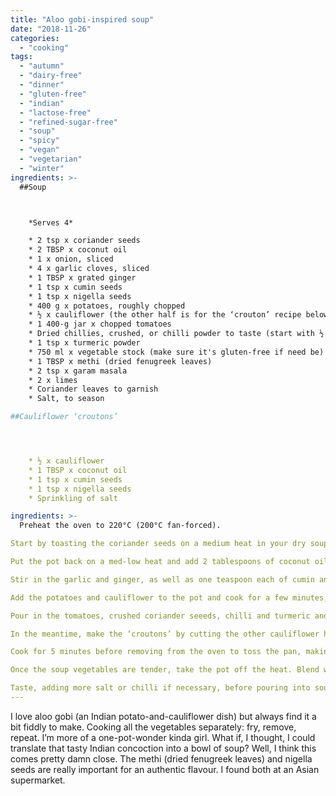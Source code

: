 ```yaml
---
title: "Aloo gobi-inspired soup"
date: "2018-11-26"
categories: 
  - "cooking"
tags: 
  - "autumn"
  - "dairy-free"
  - "dinner"
  - "gluten-free"
  - "indian"
  - "lactose-free"
  - "refined-sugar-free"
  - "soup"
  - "spicy"
  - "vegan"
  - "vegetarian"
  - "winter"
ingredients: >-
  ##Soup



    *Serves 4*

 	* 2 tsp x coriander seeds
 	* 2 TBSP x coconut oil
 	* 1 x onion, sliced
 	* 4 x garlic cloves, sliced
 	* 1 TBSP x grated ginger
 	* 1 tsp x cumin seeds
 	* 1 tsp x nigella seeds
 	* 400 g x potatoes, roughly chopped
 	* ½ x cauliflower (the other half is for the ‘crouton’ recipe below), chopped up a bit larger than the potatoes
 	* 1 400-g jar x chopped tomatoes
 	* Dried chillies, crushed, or chilli powder to taste (start with ½ tsp if you’re not sure; you can add more later if you like)
 	* 1 tsp x turmeric powder
 	* 750 ml x vegetable stock (make sure it's gluten-free if need be)
 	* 1 TBSP x methi (dried fenugreek leaves)
 	* 2 tsp x garam masala
 	* 2 x limes
 	* Coriander leaves to garnish
 	* Salt, to season

##Cauliflower ‘croutons’




 	* ½ x cauliflower
 	* 1 TBSP x coconut oil
 	* 1 tsp x cumin seeds
 	* 1 tsp x nigella seeds
 	* Sprinkling of salt

ingredients: >-
  Preheat the oven to 220°C (200°C fan-forced).

Start by toasting the coriander seeds on a medium heat in your dry soup pot. Once they’ve browned a bit and smell nice and toasty, remove and crush with a mortar and pestle. Set the ground seeds aside.

Put the pot back on a med-low heat and add 2 tablespoons of coconut oil. Once the oil has melted, add the onion and cook until soft but not brown.

Stir in the garlic and ginger, as well as one teaspoon each of cumin and nigella seeds, and cook while stirring until the seeds start to pop.

Add the potatoes and cauliflower to the pot and cook for a few minutes, stirring to cover the vegetables in the onion-and-spice mixture.

Pour in the tomatoes, crushed coriander seeeds, chilli and turmeric and cook for a further few minutes before adding the stock. Stir, then cover the pot and cook for around 20-25 minutes – or until you can easily pierce the potatoes and cauliflower with a fork.

In the meantime, make the ‘croutons’ by cutting the other cauliflower half into bite-sized pieces. Pop them on a baking tray with 1 tablespoon of coconut oil. Sprinkle with a teaspoon each of nigella and cumin seeds, and a good pinch of sea salt.

Cook for 5 minutes before removing from the oven to toss the pan, making sure the cauliflower is covered in oil. Cook for a further 20 minutes, or until the croutons are golden brown.

Once the soup vegetables are tender, take the pot off the heat. Blend with a stick blender until smooth, before stirring through the methi and garam masala. Let the mixture sit for around 5 minutes to infuse the extra spices.

Taste, adding more salt or chilli if necessary, before pouring into soup bowls. Squeeze over ½ lime per serving, and top with a handful of the cauliflower croutons and some fresh coriander leaves.
---
```

I love aloo gobi (an Indian potato-and-cauliflower dish) but always find it a bit fiddly to make. Cooking all the vegetables separately: fry, remove, repeat. I’m more of a one-pot-wonder kinda girl. What if, I thought, I could translate that tasty Indian concoction into a bowl of soup? Well, I think this comes pretty damn close. The methi (dried fenugreek leaves) and nigella seeds are really important for an authentic flavour. I found both at an Asian supermarket.
